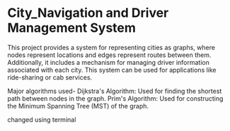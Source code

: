 # City_Navigation and Driver Management System

This project provides a system for representing cities as graphs, where nodes represent locations and edges represent routes between them. Additionally, it includes a mechanism for managing driver information associated with each city. This system can be used for applications like ride-sharing or cab services.

Major algorithms used-
Dijkstra's Algorithm: Used for finding the shortest path between nodes in the graph.
Prim's Algorithm: Used for constructing the Minimum Spanning Tree (MST) of the graph.

changed using terminal
